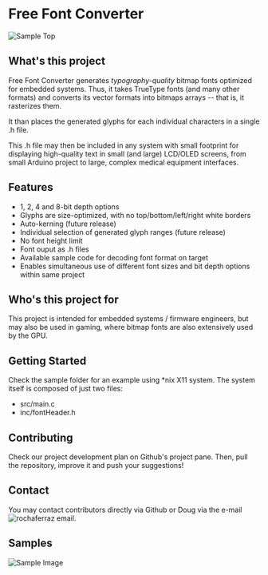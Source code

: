 # Free Font Converter

![Sample Top](https://user-images.githubusercontent.com/2106161/28020492-0ce40768-655b-11e7-998a-f551a22728a9.png)

## What's this project

Free Font Converter generates *typography-quality* bitmap fonts optimized for 
embedded systems. Thus, it takes TrueType fonts (and many other formats) and 
converts its vector formats into bitmaps arrays -- that is, it rasterizes them.

It than places the generated glyphs for each individual characters in a single
.h file.

This .h file may then be included in any system with small footprint for displaying 
high-quality text in small (and large) LCD/OLED screens, from small Arduino 
project to large, complex medical equipment interfaces.

## Features

 - 1, 2, 4 and 8-bit depth options
 - Glyphs are size-optimized, with no top/bottom/left/right white borders
 - Auto-kerning (future release)
 - Individual selection of generated glyph ranges (future release)
 - No font height limit
 - Font ouput as .h files
 - Available sample code for decoding font format on target
 - Enables simultaneous use of different font sizes and bit depth options 
   within same project

## Who's this project for

This project is intended for embedded systems / firmware engineers, but may also
be used in gaming, where bitmap fonts are also extensively used by the GPU.

## Getting Started

Check the sample folder for an example using \*nix X11 system. The system itself is composed of just two files:

- src/main.c
- inc/fontHeader.h

## Contributing

Check our project development plan on Github's project pane. Then, pull the repository, improve it and push your suggestions!

## Contact

You may contact contributors directly via Github or Doug via the e-mail ![rochaferraz email](/sample/email.png).

## Samples
![Sample Image](https://user-images.githubusercontent.com/2106161/28020496-0f29780a-655b-11e7-97ee-44abe80a55e0.png)
